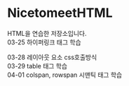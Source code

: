 # NicetomeetHTML
HTML을 연습한 저장소입니다.<br>
03-25 하이퍼링크 태그 학습<br>

03-28 레이아웃 요소 css호출방식<br>
03-29 table 태그 학습<br>
04-01 colspan, rowspan 시맨틱 태그 학습<br>
